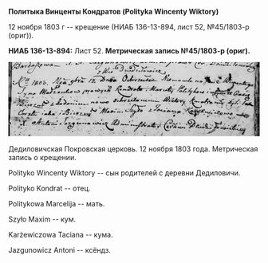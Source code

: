 **Политыка Винценты Кондратов (Polityka Wincenty Wiktory)**

12 ноября 1803 г -- крещение (НИАБ 136-13-894, лист 52, №45/1803-р
(ориг)).

**НИАБ 136-13-894:** Лист 52. **Метрическая запись №45/1803-р (ориг).**

![](./media/134b5483d73924779eeba82a7446e3ff6ad05b70.png)

Дедиловичская Покровская церковь. 12 ноября 1803 года. Метрическая
запись о крещении.

Polityko Wincenty Wiktory -- сын родителей с деревни Дедиловичи.

Polityko Kondrat -- отец.

Politykowa Marcelija -- мать.

Szyło Maxim -- кум.

Karżewiczowa Taciana -- кума.

Jazgunowicz Antoni -- ксёндз.
